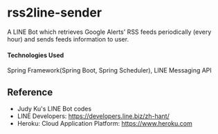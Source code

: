 # rss2line-sender
A LINE Bot which retrieves Google Alerts' RSS feeds periodically (every hour) and sends feeds information to user.

#### Technologies Used
Spring Framework(Spring Boot, Spring Scheduler), LINE Messaging API


## Reference
* Judy Ku's LINE Bot codes
* LINE Developers: https://developers.line.biz/zh-hant/
* Heroku: Cloud Application Platform: https://www.heroku.com
